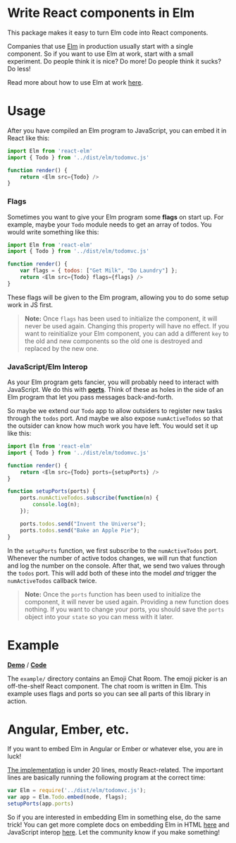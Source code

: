 # Write React components in Elm

This package makes it easy to turn Elm code into React components.

Companies that use [Elm](http://elm-lang.org/) in production usually start with a single component. So if you want to use Elm at work, start with a small experiment. Do people think it is nice? Do more! Do people think it sucks? Do less!

Read more about how to use Elm at work [here](http://elm-lang.org/blog/how-to-use-elm-at-work).

# Usage

After you have compiled an Elm program to JavaScript, you can embed it in React like this:

```javascript
import Elm from 'react-elm'
import { Todo } from '../dist/elm/todomvc.js'

function render() {
	return <Elm src={Todo} />
}
```


### Flags

Sometimes you want to give your Elm program some **flags** on start up. For example, maybe your `Todo` module needs to get an array of todos. You would write something like this:

```javascript
import Elm from 'react-elm'
import { Todo } from '../dist/elm/todomvc.js'

function render() {
	var flags = { todos: ["Get Milk", "Do Laundry"] };
	return <Elm src={Todo} flags={flags} />
}
```

These flags will be given to the Elm program, allowing you to do some setup work in JS first.

> **Note:** Once `flags` has been used to initialize the component, it will never be used again. Changing this property will have no effect. If you want to reinitialize your Elm component, you can add a different `key` to the old and new components so the old one is destroyed and replaced by the new one.


### JavaScript/Elm Interop

As your Elm program gets fancier, you will probably need to interact with JavaScript. We do this with [**ports**](http://guide.elm-lang.org/interop/javascript.html). Think of these as holes in the side of an Elm program that let you pass messages back-and-forth.

So maybe we extend our `Todo` app to allow outsiders to register new tasks through the `todos` port. And maybe we also expose `numActiveTodos` so that the outsider can know how much work you have left. You would set it up like this:

```javascript
import Elm from 'react-elm'
import { Todo } from '../dist/elm/todomvc.js'

function render() {
	return <Elm src={Todo} ports={setupPorts} />
}

function setupPorts(ports) {
	ports.numActiveTodos.subscribe(function(n) {
		console.log(n);
	});

	ports.todos.send("Invent the Universe");
	ports.todos.send("Bake an Apple Pie");
}
```

In the `setupPorts` function, we first subscribe to the `numActiveTodos` port. Whenever the number of active todos changes, we will run that function and log the number on the console. After that, we send two values through the `todos` port. This will add both of these into the model *and* trigger the `numActiveTodos` callback twice.

> **Note:** Once the `ports` function has been used to initialize the component, it will never be used again. Providing a new function does nothing. If you want to change your ports, you should save the `ports` object into your `state` so you can mess with it later.


# Example

[**Demo**](http://evancz.github.io/react-elm) / [**Code**](example)

The `example/` directory contains an Emoji Chat Room. The emoji picker is an off-the-shelf React component. The chat room is written in Elm. This example uses flags and ports so you can see all parts of this library in action.


# Angular, Ember, etc.

If you want to embed Elm in Angular or Ember or whatever else, you are in luck!

[The implementation](index.js) is under 20 lines, mostly React-related. The important lines are basically running the following program at the correct time:

```javascript
var Elm = require('../dist/elm/todomvc.js');
var app = Elm.Todo.embed(node, flags);
setupPorts(app.ports)
```

So if you are interested in embedding Elm in something else, do the same trick! You can get more complete docs on embedding Elm in HTML [here](http://guide.elm-lang.org/interop/html.html) and JavaScript interop [here](http://guide.elm-lang.org/interop/javascript.html). Let the community know if you make something!
